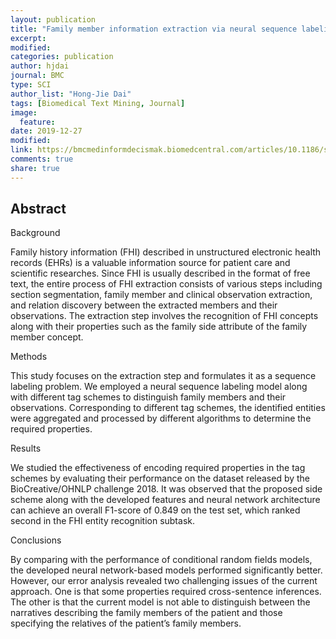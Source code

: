 ```yaml
---
layout: publication
title: "Family member information extraction via neural sequence labeling models with different tag schemes"
excerpt:
modified:
categories: publication
author: hjdai
journal: BMC
type: SCI
author_list: "Hong-Jie Dai"
tags: [Biomedical Text Mining, Journal]
image:
  feature:
date: 2019-12-27
modified: 
link: https://bmcmedinformdecismak.biomedcentral.com/articles/10.1186/s12911-019-0996-4
comments: true
share: true
---
```


## Abstract

Background 

Family history information (FHI) described in unstructured electronic health records (EHRs) is a valuable information source for patient care and scientific researches. Since FHI is usually described in the format of free text, the entire process of FHI extraction consists of various steps including section segmentation, family member and clinical observation extraction, and relation discovery between the extracted members and their observations. The extraction step involves the recognition of FHI concepts along with their properties such as the family side attribute of the family member concept.

Methods

This study focuses on the extraction step and formulates it as a sequence labeling problem. We employed a neural sequence labeling model along with different tag schemes to distinguish family members and their observations. Corresponding to different tag schemes, the identified entities were aggregated and processed by different algorithms to determine the required properties.

Results

We studied the effectiveness of encoding required properties in the tag schemes by evaluating their performance on the dataset released by the BioCreative/OHNLP challenge 2018. It was observed that the proposed side scheme along with the developed features and neural network architecture can achieve an overall F1-score of 0.849 on the test set, which ranked second in the FHI entity recognition subtask.

Conclusions

By comparing with the performance of conditional random fields models, the developed neural network-based models performed significantly better. However, our error analysis revealed two challenging issues of the current approach. One is that some properties required cross-sentence inferences. The other is that the current model is not able to distinguish between the narratives describing the family members of the patient and those specifying the relatives of the patient’s family members.

